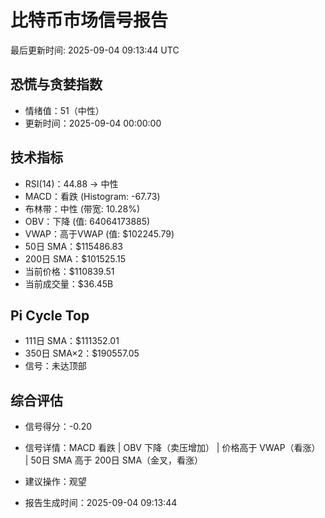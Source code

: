 # 比特币市场信号报告

最后更新时间: 2025-09-04 09:13:44 UTC

## 恐慌与贪婪指数
- 情绪值：51（中性）
- 更新时间：2025-09-04 00:00:00

## 技术指标
- RSI(14)：44.88 → 中性
- MACD：看跌 (Histogram: -67.73)
- 布林带：中性 (带宽: 10.28%)
- OBV：下降 (值: 64064173885)
- VWAP：高于VWAP (值: $102245.79)
- 50日 SMA：$115486.83
- 200日 SMA：$101525.15
- 当前价格：$110839.51
- 当前成交量：$36.45B

## Pi Cycle Top
- 111日 SMA：$111352.01
- 350日 SMA×2：$190557.05
- 信号：未达顶部

## 综合评估
- 信号得分：-0.20
- 信号详情：MACD 看跌 | OBV 下降（卖压增加） | 价格高于 VWAP（看涨） | 50日 SMA 高于 200日 SMA（金叉，看涨）
- 建议操作：观望

- 报告生成时间：2025-09-04 09:13:44